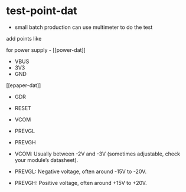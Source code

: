 
# test-point-dat

- small batch production can use multimeter to do the test 

add points like 

for power supply - [[power-dat]]

- VBUS
- 3V3
- GND

[[epaper-dat]] 

- GDR 
- RESET 
- VCOM 
- PREVGL
- PREVGH


- VCOM: Usually between -2V and -3V (sometimes adjustable, check your module’s datasheet).
- PREVGL: Negative voltage, often around -15V to -20V.
- PREVGH: Positive voltage, often around +15V to +20V.

